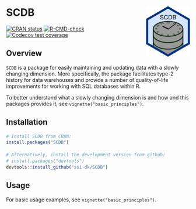 
<!-- README.md is generated from README.Rmd. Please edit that file. -->

# SCDB <a href="https://ssi-dk.github.io/SCDB/"><img src="man/figures/logo.png" alt="SCDB website" align="right" height="138"/></a>

<!-- badges: start -->

[![CRAN
status](https://www.r-pkg.org/badges/version/SCDB)](https://CRAN.R-project.org/package=SCDB)
[![R-CMD-check](https://github.com/ssi-dk/SCDB/actions/workflows/R-CMD-check.yaml/badge.svg)](https://github.com/ssi-dk/SCDB/actions/workflows/R-CMD-check.yaml)
[![Codecov test
coverage](https://codecov.io/gh/ssi-dk/SCDB/branch/main/graph/badge.svg)](https://app.codecov.io/gh/ssi-dk/SCDB?branch=main)

<!-- badges: end -->

## Overview

`SCDB` is a package for easily maintaining and updating data with a
slowly changing dimension. More specifically, the package facilitates
type-2 history for data warehouses and provide a number of
quality-of-life improvements for working with SQL databases within R.

To better understand what a slowly changing dimension is and how and
this packages provides it, see `vignette("basic_principles")`.

## Installation

``` r
# Install SCDB from CRAN:
install.packages("SCDB")

# Alternatively, install the development version from github:
# install.packages("devtools")
devtools::install_github("ssi-dk/SCDB")
```

## Usage

For basic usage examples, see `vignette("basic_principles")`.
